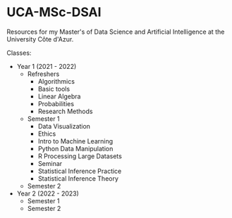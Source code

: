 # UCA-MSc-DSAI

Resources for my Master's of Data Science and Artificial Intelligence at the University Côte d'Azur.

Classes:

- Year 1 (2021 - 2022)
  - Refreshers
    - Algorithmics
    - Basic tools
    - Linear Algebra
    - Probabilities
    - Research Methods
  - Semester 1
    - Data Visualization
    - Ethics
    - Intro to Machine Learning
    - Python Data Manipulation
    - R Processing Large Datasets
    - Seminar
    - Statistical Inference Practice
    - Statistical Inference Theory
  - Semester 2
- Year 2 (2022 - 2023)
  - Semester 1
  - Semester 2
